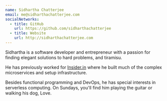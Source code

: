 ```yaml
---
name: Sidhartha Chatterjee
email: me@sidharthachatterjee.com
socialNetworks:
  - title: GitHub
    url: https://github.com/sidharthachatterjee
  - title: Website
    url: http://sidharthachatterjee.com
---
```


Sidhartha is a software de­vel­oper and en­tre­pre­neur with a passion for finding elegant solutions to hard problems, and tiramisu.

He has previously worked for [Insider.in](https://insider.in/) where he built much of the complex microservices and setup infrastructure. 

Besides functional programming and DevOps, he has special interests in serverless computing. On Sundays, you'll find him playing the guitar or walking his dog, Love.
